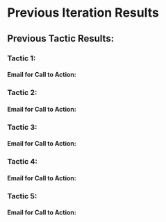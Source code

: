 # Previous Iteration Results

## Previous Tactic Results:
### Tactic 1:
#### Email for Call to Action:


### Tactic 2:
#### Email for Call to Action:


### Tactic 3:
#### Email for Call to Action:


### Tactic 4:
#### Email for Call to Action:


### Tactic 5:
#### Email for Call to Action:
